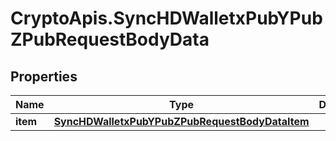 # CryptoApis.SyncHDWalletxPubYPubZPubRequestBodyData

## Properties

Name | Type | Description | Notes
------------ | ------------- | ------------- | -------------
**item** | [**SyncHDWalletxPubYPubZPubRequestBodyDataItem**](SyncHDWalletxPubYPubZPubRequestBodyDataItem.md) |  | 


